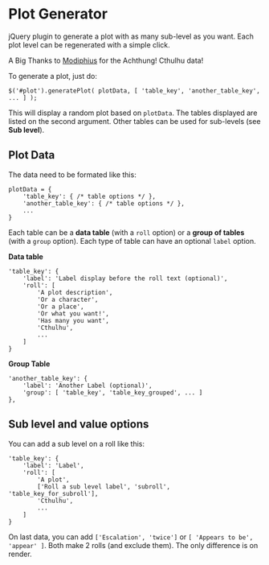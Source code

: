 # Plot Generator

jQuery plugin to generate a plot with as many sub-level as you want. Each plot level can be regenerated with a simple click.

A Big Thanks to [Modiphius](http://www.modiphius.com/) for the Achthung! Cthulhu data!

To generate a plot, just do:

	$('#plot').generatePlot( plotData, [ 'table_key', 'another_table_key', ... ] );

This will display a random plot based on `plotData`. The tables displayed are  listed on the second argument. Other tables can be used for sub-levels (see __Sub level__).

## Plot Data

The data need to be formated like this:

	plotData = {
		'table_key': { /* table options */ },
		'another_table_key': { /* table options */ },
		...
	}

Each table can be a __data table__ (with a `roll` option) or a __group of tables__ (with a `group` option). Each type of table can have an optional `label` option.

__Data table__

	'table_key': {
		'label': 'Label display before the roll text (optional)',
		'roll': [
			'A plot description',
			'Or a character',
			'Or a place',
			'Or what you want!',
			'Has many you want',
			'Cthulhu',
			...
		]
	}

__Group Table__

	'another_table_key': {
		'label': 'Another Label (optional)',
		'group': [ 'table_key', 'table_key_grouped', ... ]
	},

## Sub level and value options

You can add a sub level on a roll like this:

	'table_key': {
		'label': 'Label',
		'roll': [
			'A plot',
			['Roll a sub level label', 'subroll', 'table_key_for_subroll'],
			'Cthulhu',
			...
		]
	}

On last data, you can add `['Escalation', 'twice']` or `[ 'Appears to be', 'appear' ]`. Both make 2 rolls (and exclude them). The only difference is on render.